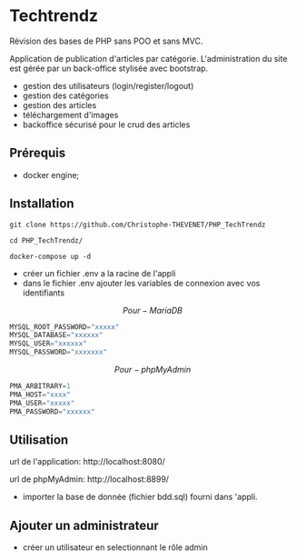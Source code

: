 # Techtrendz   

Révision des bases de PHP sans POO et sans MVC.

Application de publication d'articles par catégorie. L'administration du site est gérée par un back-office stylisée avec bootstrap.

- gestion des utilisateurs (login/register/logout)
- gestion des catégories
- gestion des articles
- téléchargement d'images
- backoffice sécurisé pour le crud des articles


## Prérequis

* docker engine;


## Installation


`git clone https://github.com/Christophe-THEVENET/PHP_TechTrendz`

`cd PHP_TechTrendz/`

`docker-compose up -d`

- créer un fichier .env a la racine de l'appli
- dans le fichier .env ajouter les variables de connexion avec vos identifiants


$$
Pour-MariaDB
$$

```python
MYSQL_ROOT_PASSWORD="xxxxx"
MYSQL_DATABASE="xxxxxx"
MYSQL_USER="xxxxxx"
MYSQL_PASSWORD="xxxxxxx"
```
$$
Pour-phpMyAdmin
$$

```python
PMA_ARBITRARY=1
PMA_HOST="xxxx"
PMA_USER="xxxxx"
PMA_PASSWORD="xxxxxx"
```
## Utilisation

url de l'application:
http://localhost:8080/

url de phpMyAdmin:
http://localhost:8899/

- importer la base de donnée (fichier bdd.sql) fourni dans 'appli.

## Ajouter un administrateur

* créer un utilisateur en selectionnant le rôle admin
